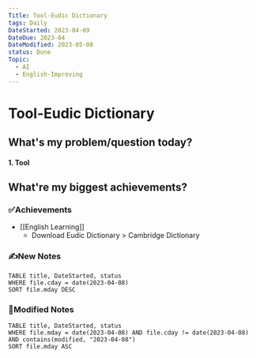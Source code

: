 ```yaml
---
Title: Tool-Eudic Dictionary
tags: Daily
DateStarted: 2023-04-09
DateDue: 2023-04
DateModified: 2023-05-08
status: Done
Topic:
  - AI
  - English-Improving
---
```


# Tool-Eudic Dictionary

## What's my problem/question today?

#### 1. Tool

## What're my biggest achievements?

### ✅Achievements

- [[English Learning]]
  - Download Eudic Dictionary > Cambridge Dictionary

### ✍️New Notes

```dataview
TABLE title, DateStarted, status
WHERE file.cday = date(2023-04-08)
SORT file.mday DESC
```

### 📝Modified Notes

```dataview
TABLE title, DateStarted, status
WHERE file.mday = date(2023-04-08) AND file.cday != date(2023-04-08) AND contains(modified, "2023-04-08")
SORT file.mday ASC
```
